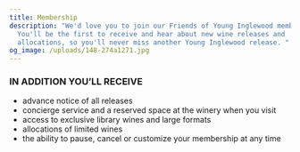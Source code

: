 ```yaml
---
title: Membership
description: "We'd love you to join our Friends of Young Inglewood membership.
  You'll be the first to receive and hear about new wine releases and
  allocations, so you'll never miss another Young Inglewood release. "
og_image: /uploads/148-274a1271.jpg
---
```

### IN ADDITION YOU’LL RECEIVE

* advance notice of all releases 
* concierge service and a reserved space at the winery when you visit
* access to exclusive library wines and large formats
* allocations of limited wines
* the ability to pause, cancel or customize your membership at any time